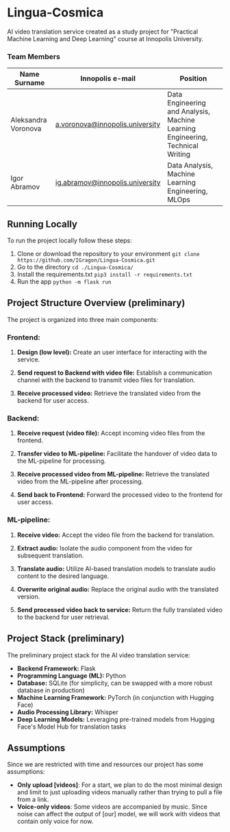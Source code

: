 # Lingua-Cosmica
AI video translation service created as a study project for "Practical Machine Learning and Deep Learning" course at Innopolis University.

### Team Members
| Name Surname       | Innopolis e-mail | Position                                          |
|---------------------|------------------|--------------------------------|
| Aleksandra Voronova | a.voronova@innopolis.university | Data Engineering and Analysis, Machine Learning Engineering, Technical Writing |
| Igor Abramov        | ig.abramov@innopolis.university | Data Analysis, Machine Learning Engineering, MLOps |

## Running Locally
To run the project locally follow these steps:

1. Clone or download the repository to your environment
``git clone https://github.com/IGragon/Lingua-Cosmica.git``
3. Go to the directory
``cd ./Lingua-Cosmica/``
4. Install the requirements.txt
``pip3 install -r requirements.txt``
5. Run the app
``python -m flask run``

## Project Structure Overview (preliminary)

The project is organized into three main components:

### Frontend:
1. **Design (low level):** Create an user interface for interacting with the service.

2. **Send request to Backend with video file:** Establish a communication channel with the backend to transmit video files for translation.

3. **Receive processed video:** Retrieve the translated video from the backend for user access.

### Backend:
1. **Receive request (video file):** Accept incoming video files from the frontend.

2. **Transfer video to ML-pipeline:** Facilitate the handover of video data to the ML-pipeline for processing.

3. **Receive processed video from ML-pipeline:** Retrieve the translated video from the ML-pipeline after processing.

4. **Send back to Frontend:** Forward the processed video to the frontend for user access.

### ML-pipeline:
1. **Receive video:** Accept the video file from the backend for translation.

2. **Extract audio:** Isolate the audio component from the video for subsequent translation.

3. **Translate audio:** Utilize AI-based translation models to translate audio content to the desired language.

4. **Overwrite original audio:** Replace the original audio with the translated version.

5. **Send processed video back to service:** Return the fully translated video to the backend for user retrieval.

## Project Stack (preliminary)

The preliminary project stack for the AI video translation service:

- **Backend Framework:** Flask
- **Programming Language (ML):** Python
- **Database:** SQLite (for simplicity, can be swapped with a more robust database in production)
- **Machine Learning Framework:** PyTorch (in conjunction with Hugging Face)
- **Audio Processing Library:** Whisper
- **Deep Learning Models:** Leveraging pre-trained models from Hugging Face's Model Hub for translation tasks

## Assumptions

Since we are restricted with time and resources our project has some assumptions:

- **Only upload [videos]**: For a start, we plan to do the most minimal design and limit to just uploading videos manually rather than trying to pull a file from a link.
- **Voice-only videos**: Some videos are accompanied by music. Since noise can affect the output of [our] model, we will work with videos that contain only voice for now.
